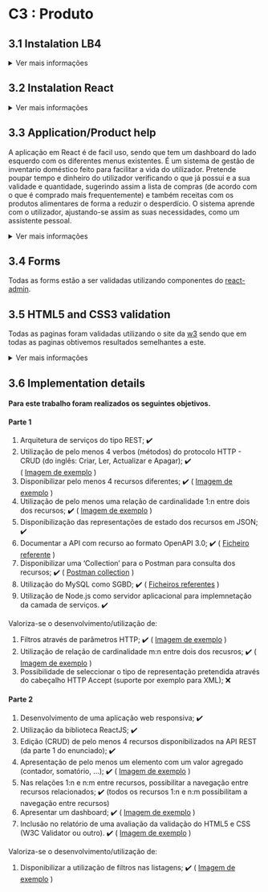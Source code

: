 # C3 : Produto

## 3.1 Instalation LB4
<details>
  <summary>Ver mais informações</summary>
  
### lb4-rackit

This application is generated using [LoopBack 4 CLI](https://loopback.io/doc/en/lb4/Command-line-interface.html) with the
[initial project layout](https://loopback.io/doc/en/lb4/Loopback-application-layout.html).

### Install dependencies

By default, dependencies were installed when this application was generated.
Whenever dependencies in `package.json` are changed, run the following command:

```sh
npm install
```

To only install resolved dependencies in `package-lock.json`:

```sh
npm ci
```

### Run the application

```sh
npm start
```

You can also run `node .` to skip the build step.

Open http://127.0.0.1:3000 in your browser.

### Rebuild the project

To incrementally build the project:

```sh
npm run build
```

To force a full build by cleaning up cached artifacts:

```sh
npm run rebuild
```

### Fix code style and formatting issues

```sh
npm run lint
```

To automatically fix such issues:

```sh
npm run lint:fix
```

### Other useful commands

- `npm run migrate`: Migrate database schemas for models
- `npm run openapi-spec`: Generate OpenAPI spec into a file
- `npm run docker:build`: Build a Docker image for this application
- `npm run docker:run`: Run this application inside a Docker container

### Tests

```sh
npm test
```

### What's next

Please check out [LoopBack 4 documentation](https://loopback.io/doc/en/lb4/) to
understand how you can continue to add features to this application.

[![LoopBack](https://github.com/strongloop/loopback-next/raw/master/docs/site/imgs/branding/Powered-by-LoopBack-Badge-(blue)-@2x.png)](http://loopback.io/)



  
  ```javascript
  console.log("I'm a code block!");
  ```
  
</details>

## 3.2 Instalation React

<details>
  <summary>Ver mais informações</summary>
  

# Getting Started with Create React App

This project was bootstrapped with [Create React App](https://github.com/facebook/create-react-app).

## Available Scripts

In the project directory, you can run:

### `npm start`

Runs the app in the development mode.\
Open [http://localhost:3000](http://localhost:3000) to view it in the browser.

The page will reload if you make edits.\
You will also see any lint errors in the console.

### `npm test`

Launches the test runner in the interactive watch mode.\
See the section about [running tests](https://facebook.github.io/create-react-app/docs/running-tests) for more information.

### `npm run build`

Builds the app for production to the `build` folder.\
It correctly bundles React in production mode and optimizes the build for the best performance.

The build is minified and the filenames include the hashes.\
Your app is ready to be deployed!

See the section about [deployment](https://facebook.github.io/create-react-app/docs/deployment) for more information.

### `npm run eject`

**Note: this is a one-way operation. Once you `eject`, you can’t go back!**

If you aren’t satisfied with the build tool and configuration choices, you can `eject` at any time. This command will remove the single build dependency from your project.

Instead, it will copy all the configuration files and the transitive dependencies (webpack, Babel, ESLint, etc) right into your project so you have full control over them. All of the commands except `eject` will still work, but they will point to the copied scripts so you can tweak them. At this point you’re on your own.

You don’t have to ever use `eject`. The curated feature set is suitable for small and middle deployments, and you shouldn’t feel obligated to use this feature. However we understand that this tool wouldn’t be useful if you couldn’t customize it when you are ready for it.

## Learn More

You can learn more in the [Create React App documentation](https://facebook.github.io/create-react-app/docs/getting-started).

To learn React, check out the [React documentation](https://reactjs.org/).

### Code Splitting

This section has moved here: [https://facebook.github.io/create-react-app/docs/code-splitting](https://facebook.github.io/create-react-app/docs/code-splitting)

### Analyzing the Bundle Size

This section has moved here: [https://facebook.github.io/create-react-app/docs/analyzing-the-bundle-size](https://facebook.github.io/create-react-app/docs/analyzing-the-bundle-size)

### Making a Progressive Web App

This section has moved here: [https://facebook.github.io/create-react-app/docs/making-a-progressive-web-app](https://facebook.github.io/create-react-app/docs/making-a-progressive-web-app)

### Advanced Configuration

This section has moved here: [https://facebook.github.io/create-react-app/docs/advanced-configuration](https://facebook.github.io/create-react-app/docs/advanced-configuration)

### Deployment

This section has moved here: [https://facebook.github.io/create-react-app/docs/deployment](https://facebook.github.io/create-react-app/docs/deployment)

### `npm run build` fails to minify

This section has moved here: [https://facebook.github.io/create-react-app/docs/troubleshooting#npm-run-build-fails-to-minify](https://facebook.github.io/create-react-app/docs/troubleshooting#npm-run-build-fails-to-minify)

  
  ```javascript
  console.log("I'm a code block!");
  ```
  
</details>

## 3.3 Application/Product help

A aplicação em React é de facil uso, sendo que tem um dashboard do lado esquerdo com os diferentes menus existentes. 
É um sistema de gestão de inventario doméstico feito para facilitar a vida do utilizador.
Pretende poupar tempo e dinheiro do utilizador verificando o que já possui e a sua validade e quantidade, sugerindo assim a lista de compras (de acordo com o que é comprado mais frequentemente) e também receitas com os produtos alimentares de forma a reduzir o desperdício. O sistema aprende com o utilizador, ajustando-se assim as suas necessidades, como um assistente pessoal.
<details>
    <summary>Ver mais informações</summary>
  


### Dashboard

   Na página inicial do nosso projeto é nos apresentada uma dashboard, como vemos na imagem em baixo. Nesta página podemos observar no início da mesma um carrossel a apresentar todo o conteúdo inserido. Mais a baixo temos seis cartas (Utilizadores, Listas de Produtos, Produtos, Informações de produtos, Categorias e Armazens). Nas mesmas temos informação da quantidade dos mesmos e temos botões que redirecionam o utilizador para a página onde a listagem pretendida, por exemplo se pressionar-mos o botão "Vizualizar Categorias" somos rederecionados para a página onde estão todas as Categorias presentes.
   Podemos também observar um gráfico de barras presente na página que apesar de possuir valores fícticios o seu objetivo era mostrar por meio de barras a quantidade de produtos iguais presentes, tornando assim mais fácil a perceção do utilizador.

![dashboardReact](https://user-images.githubusercontent.com/83830095/121885690-5720c880-cd0c-11eb-9f96-9c42a08dc400.png)

### Utilizadores

  Esta página apresenta todos os utilizadores do projeto. Por defeito aparece um campo que permite o admnistrador filtrar os utilizadores por nome. No entanto podemos adicionar mais filtros.
 
![utilizadores](https://user-images.githubusercontent.com/83830095/121891495-69523500-cd13-11eb-9514-a5c82464be73.png) 
 
#### Utilizadores (Add Filter)

  Se quisermos mais filtros no canto superior direito podemos adicionar mais como por exemplo por email e se é Premium ou não.
  
![utilizadoresFilter](https://user-images.githubusercontent.com/83830095/121887957-550c3900-cd0f-11eb-9726-7734600a6e97.png)

#### Utilizadores (Create and Edit)

  O nosso fórmulário para criar e editar um utilizador tem presente os campos nome, email e password.
  
![utilizadoresCreateEdit](https://user-images.githubusercontent.com/83830095/121888259-addbd180-cd0f-11eb-94e3-766fad245aaa.png)

### Lista-produtos

  Nesta página é apresentado todas as listas e o único filtro é por nome.
  
![listaProdutos](https://user-images.githubusercontent.com/83830095/121889745-8423aa00-cd11-11eb-8de4-564347d6a827.png)

#### Lista-produtos(Create and Edit)

   O nosso formulário para criar e editar uma lista só tem o campo de nome.
 
![listaProdutoCreateEdit](https://user-images.githubusercontent.com/83830095/121890474-4ecb8c00-cd12-11eb-8a85-c94da441ceef.png)

### Produtos

   Na imagem abaixo vemos todos os produtos inseridos no nosso projeto. Podem ser filtrados por nome.
   
![produtos](https://user-images.githubusercontent.com/83830095/121891403-4b84d000-cd13-11eb-8f9f-39b85d0cd458.png)
  
#### Produtos (Add Filter)

   Podemos adicionar mais filtros nas listas, como por exemplo apresentar os produtos que estão inseridos numa determinada lista.
   
![produtosFilter](https://user-images.githubusercontent.com/83830095/121891332-38720000-cd13-11eb-9cd3-e90a135e4dae.png)
 
#### Produtos (Create and Edit)

   Para criar e/ou editar um produto o formulário tem presente o campo do nome e o um campo que serve para adicionar o produto a uma lista anteriormente criada.
   
![produtosCreateEdit](https://user-images.githubusercontent.com/83830095/121892171-4d02c800-cd14-11eb-949d-c78b83d8c8eb.png)

 #### Produtos (See More Information)
 
   Após a criação de um produto se pressionar-mos o botão ver mais informações iremos ser redirecionados para a página Info-produtos, onde está contida essa informação adicional.

![produtosVerMaisInformações](https://user-images.githubusercontent.com/83830095/121927848-708b3a00-cd37-11eb-88ac-d17b0c4a1c16.png)

### Info-produtos

   No Info-produtos é apresentado a informação adicional de cada produto e podemos filtrar por nome do produto.
   
![infoProdutos](https://user-images.githubusercontent.com/83830095/121927986-99abca80-cd37-11eb-88fb-0cad5c2c7e29.png)

#### Info-produtos(Add Filter)
   
   Como anteriormente após pressionar-mos o botão "ADD FILTER" passámos a ter mais opções param filtar a nossa página. Passámos a poder filtrar por Armazenado e por Comprador.
   
![infoProdutosFilter](https://user-images.githubusercontent.com/83830095/121928537-28204c00-cd38-11eb-8ff1-abcde0cba1e1.png)

#### Info-produtos(Create and Edit)

   Para criar-mos a informação adicional temos um formulário repletos de campos como a Data de compra, a Data de Validadem, quem comprou o produtos, o preço quando foi comprado, o preço normal e por fim adicionamos o produto e um armazem.
   
 ![infoProdutosCreateEdit](https://user-images.githubusercontent.com/83830095/121929061-b694cd80-cd38-11eb-87c6-06fb4db4fa1f.png)

### Categorias

   Em Categorias observamos todas as categorias presentes no nosso inventário.
   
![categorias](https://user-images.githubusercontent.com/83830095/121929334-007db380-cd39-11eb-9c6b-059986a1997c.png)

#### Categorias(Add Filter)

   Aqui só podemos organizar as Categorias por nome.
   
![categoriasFilter](https://user-images.githubusercontent.com/83830095/121932430-c7dfd900-cd3c-11eb-860a-da2e5781b362.png)

#### Categorias(Create and Edit)

   Para criar uma categoria é necessário atribuir um nome à mesma.
   
![categoriasCreateEdit](https://user-images.githubusercontent.com/83830095/121938752-1e9ce100-cd44-11eb-9ea8-d06d14a4d8be.png)

### Armazens
   
   Nos armazéns temos o nome do armazém a sua respetiva descricação com uma foto representativa.
   
![armazens](https://user-images.githubusercontent.com/83830095/121932973-62d8b300-cd3d-11eb-8aae-75b0b360d956.png)

#### Armazens(Add Filter)

  Podemos organizar os armazéns somente por nome.
  
![armazensFilter](https://user-images.githubusercontent.com/83830095/121933070-81d74500-cd3d-11eb-89da-f71a1cb232bb.png)

#### Armazens(Create and Edit)

   Na criação do armazem é necessário inserir o nome, a descrição e uma imagem.
   
![armazensCreateEdit](https://user-images.githubusercontent.com/83830095/121933379-e98d9000-cd3d-11eb-93d2-8ea9f0f53773.png)

### Utilizadores-lista-produtos

   Nesta secção podemos vizualizar os Utilizadores e as suas respetivas listas.
   
![utilizadoresListaProdutos](https://user-images.githubusercontent.com/83830095/121935378-468a4580-cd40-11eb-8320-b2011367973d.png)

#### Utilizadores-lista-produtos(Add Filter)

   Para filtrar-mos esta página podemos organizar por utilizador e por lista. Como vemos nas imagens abaixo quando organizamos por utilizadores só aparecem as listas que esse utilizador tem poder de gerir, pelo contrário organizando por listas aparecem os utilizadores com permissão para gerir a mesma.
   
![utilizadoresListaProdutosFilter1](https://user-images.githubusercontent.com/83830095/121936338-6d954700-cd41-11eb-9f4c-c41a38e29258.png)
![utilizadoresListaProdutosFilter2](https://user-images.githubusercontent.com/83830095/121936349-6ff7a100-cd41-11eb-8419-71f4149af8a6.png)

#### Utilizadores-lista-produtos(Create and Edit)

   Para criar um elemento na página "Utilizadores-lista-produtos" temos de atribuir um utilizador a uma lista previamente criada.
   
![utilizadoresListaProdutosCreateEdit](https://user-images.githubusercontent.com/83830095/121937131-43905480-cd42-11eb-9d2e-13c0e41b9b38.png)

### Produto-categorias

   Nesta secção podemos vizualizar os Produtos e as suas respetivas categorias.

![produtosCategorias](https://user-images.githubusercontent.com/83830095/121938042-40499880-cd43-11eb-98ce-1d5ab3deaaee.png)
   
#### Produto-categorias(Add Filter)

   Para filtrar-mos esta página podemos organizar por Produtos e por categorias. Como vemos nas imagens abaixo quando organizamos por Produto só aparece as categorias a que esse Produto está atribuído , pelo contrário organizando por categorias aparecem os Produtos que foram atribuídos a essa categoria.
   
![produtosCategoriasFilter1](https://user-images.githubusercontent.com/83830095/121938062-45a6e300-cd43-11eb-9b9b-77d1af6ed1b7.png)
![produtosCategoriasFilter2](https://user-images.githubusercontent.com/83830095/121938069-48093d00-cd43-11eb-92b8-c0eb669af695.png)

#### Produto-categorias(Create and Edit)

   Para criar um elemento na página "Produto-categorias" temos de atribuir um produto a uma categoria anteriormente criada.
   
![produtosCategoriasCreateEdit](https://user-images.githubusercontent.com/83830095/121938202-68d19280-cd43-11eb-9005-e5fa3f51d5e6.png)



  
</details>

## 3.4 Forms

Todas as forms estão a ser validadas utilizando componentes do [react-admin](https://marmelab.com/react-admin/Readme.html).


## 3.5 HTML5 and CSS3 validation

Todas as paginas foram validadas utilizando o site da [w3](https://validator.w3.org/) sendo que em todas as paginas obtivemos resultados semelhantes a este.
<details>
    <summary>Ver mais informações</summary>
  
**Os warnings são devidos a um componente do react-admin que injeta o type no style automaticamente enquanto este não é preciso.**

| |
:---: |
![An alternative description](images/validador.PNG) 

  
</details>

## 3.6 Implementation details

#### Para este trabalho foram realizados os seguintes objetivos.
#### Parte 1
1. Arquitetura de serviços do tipo REST; ✔️ 
2. Utilização de pelo menos 4 verbos (métodos) do protocolo HTTP - CRUD (do inglês: Criar, Ler, Actualizar e
Apagar); ✔️              
( [Imagem de exemplo](https://github.com/RackITPW/report/blob/main/docs/images/4metodos.PNG) )
3. Disponibilizar pelo menos 4 recursos diferentes; ✔️ ( [Imagem de exemplo](https://github.com/RackITPW/report/blob/main/docs/images/4recursos.PNG) )
4. Utilização de pelo menos uma relação de cardinalidade 1:n entre dois dos recursos; ✔️ ( [Imagem de exemplo](https://github.com/RackITPW/report/blob/main/bd/relacoesBD/modelo.PNG) )
5. Disponibilização das representações de estado dos recursos em JSON; ✔️ 
6. Documentar a API com recurso ao formato OpenAPI 3.0; ✔️ ( [Ficheiro referente](https://github.com/RackITPW/report/blob/main/docs/openapiRackIT_updated.json) )
7. Disponibilizar uma ‘Collection’ para o Postman para consulta dos recursos; ✔️ ( [Postman collection](https://github.com/RackITPW/report/blob/main/docs/lb4-rackit.postman_collection.json) )
8. Utilização do MySQL como SGBD; ✔️  ( [Ficheiros referentes](https://github.com/RackITPW/report/blob/main/bd/mysqlRackIT_update) ) 
9. Utilização de Node.js como servidor aplicacional para implemnetação da camada de serviços. ✔️ 

Valoriza-se o desenvolvimento/utilização de:
1. Filtros através de parâmetros HTTP; ✔️ ( [Imagem de exemplo](https://github.com/RackITPW/report/blob/main/docs/images/filtrosparametrosHTTP.PNG) )
2. Utilização de relação de cardinalidade m:n entre dois dos recusros; ✔️ ( [Imagem de exemplo](https://github.com/RackITPW/report/blob/main/bd/relacoesBD/modelo.PNG) )
3. Possibilidade de seleccionar o tipo de representação pretendida através do cabeçalho HTTP Accept (suporte
por exemplo para XML); ❌

#### Parte 2

1. Desenvolvimento de uma aplicação web responsiva; ✔️ 
2. Utilização da biblioteca ReactJS; ✔️ 
3. Edição (CRUD) de pelo menos 4 recursos disponibilizados na API REST (da parte 1 do enunciado); ✔️ 
4. Apresentação de pelo menos um elemento com um valor agregado (contador, somatório, …); ✔️ ( [Imagem de exemplo](https://github.com/RackITPW/report/blob/main/docs/images/dashboardReact.PNG) )
5. Nas relações 1:n e n:m entre recursos, possibilitar a navegação entre recursos relacionados; ✔️ (todos os recursos 1:n e n:m possibilitam a navegação entre recursos) 
6. Apresentar um dashboard; ✔️ ( [Imagem de exemplo](https://github.com/RackITPW/report/blob/main/docs/images/dashboardReact.PNG) )
7. Inclusão no relatório de uma avaliação da validação do HTML5 e CSS (W3C Validator ou outro). ✔️ ( [Imagem de exemplo](https://github.com/RackITPW/report/blob/main/docs/images/validador.PNG) )

Valoriza-se o desenvolvimento/utilização de:
1. Disponibilizar a utilização de filtros nas listagens; ✔️ ( [Imagem de exemplo](https://github.com/RackITPW/report/blob/main/docs/images/infoProdutosFilter.PNG) )
